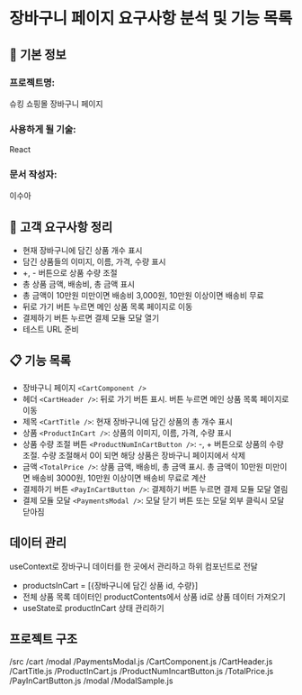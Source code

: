 # 장바구니 페이지 요구사항 분석 및 기능 목록

## 📌 기본 정보
### 프로젝트명: 
슈킹 쇼핑몰 장바구니 페이지

### 사용하게 될 기술: 
React

### 문서 작성자: 
이수아

## 📝 고객 요구사항 정리
- 현재 장바구니에 담긴 상품 개수 표시
- 담긴 상품들의 이미지, 이름, 가격, 수량 표시
- +, - 버튼으로 상품 수량 조절
- 총 상품 금액, 배송비, 총 금액 표시
- 총 금액이 10만원 미만이면 배송비 3,000원, 10만원 이상이면 배송비 무료
- 뒤로 가기 버튼 누르면 메인 상품 목록 페이지로 이동
- 결제하기 버튼 누르면 결제 모듈 모달 열기
- 테스트 URL 준비

## 📋 기능 목록
- 장바구니 페이지 `<CartComponent />`
- 헤더 `<CartHeader />`: 뒤로 가기 버튼 표시. 버튼 누르면 메인 상품 목록 페이지로 이동
- 제목 `<CartTitle />`: 현재 장바구니에 담긴 상품의 총 개수 표시
- 상품 `<ProductInCart />`: 상품의 이미지, 이름, 가격, 수량 표시
- 상품 수량 조절 버튼 `<ProductNumInCartButton />`: -, + 버튼으로 상품의 수량 조절. 수량 조절해서 0이 되면 해당 상품은 장바구니 페이지에서 삭제
- 금액 `<TotalPrice />`: 상품 금액, 배송비, 총 금액 표시. 총 금액이 10만원 미만이면 배송비 3000원, 10만원 이상이면 배송비 무료로 계산
- 결제하기 버튼 `<PayInCartButton />`: 결제하기 버튼 누르면 결제 모듈 모달 열림
- 결제 모듈 모달 `<PaymentsModal />`: 모달 닫기 버튼 또는 모달 외부 클릭시 모달 닫아짐

## 데이터 관리
useContext로 장바구니 데이터를 한 곳에서 관리하고 하위 컴포넌트로 전달
- productsInCart = [{장바구니에 담긴 상품 id, 수량}]
- 전체 상품 목록 데이터인 productContents에서 상품 id로 상품 데이터 가져오기
- useState로 productInCart 상태 관리하기

## 프로젝트 구조
/src
  /cart
    /modal
      /PaymentsModal.js
    /CartComponent.js
    /CartHeader.js
    /CartTitle.js
    /ProductInCart.js
    /ProductNumIncartButton.js
    /TotalPrice.js
    /PayInCartButton.js
  /modal
    /ModalSample.js